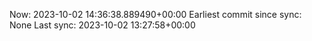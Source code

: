 Now: 2023-10-02 14:36:38.889490+00:00 Earliest commit since sync: None Last sync: 2023-10-02 13:27:58+00:00
